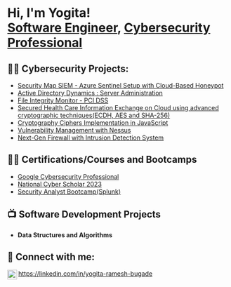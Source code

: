 <h1>Hi, I'm Yogita! <br/><a href="https://github.com/yogita-bugade">Software Engineer</a>, <a href="https://www.linkedin.com/in/yogita-ramesh-bugade/">Cybersecurity Professional</a></h1>

<h2>👨‍💻 Cybersecurity Projects:</h2>

  - [Security Map SIEM - Azure Sentinel Setup with Cloud-Based Honeypot](https://github.com/yogita-bugade/World-Map-SIEM-Azure-Sentinel)
  - [Active Directory Dynamics : Server Administration](https://github.com/yogita-bugade/Active-Directory-Dynamics-Server-Administration)
  - [File Integrity Monitor - PCI DSS](https://github.com/yogita-bugade/File-Integrity-Monitor-PCI-DSS)
  - [Secured Health Care Information Exchange on Cloud using advanced cryptographic techniques(ECDH, AES and SHA-256)](https://github.com/yogita-bugade/Secured-Secured-Health-Care-Information-Exchange-on-Cloud-Using-AES-and-SHA-3-Algorithms)
  - [Cryptography Ciphers Implementation in JavaScript](https://github.com/yogita-bugade/Cryptography-Ciphers-Implementation-in-JavaScript)
  - [Vulnerability Management with Nessus](https://github.com/yogita-bugade/Vulnerability-Management-with-Nessus)
  - [Next-Gen Firewall with Intrusion Detection System](https://github.com/yogita-bugade/Next-Gen-Firewall-with-Intrusion-Detection-System)

 

<h2>👨‍💻 Certifications/Courses and Bootcamps</h2>

  - [Google Cybersecurity Professional](https://www.coursera.org/account/accomplishments/professional-cert/EZSUH5GSU69X)
  - [National Cyber Scholar 2023](https://badgr.com/public/assertions/xLF1C1gNSh6TxVky2IKxDg?identity__email=ybugade@stevens.edu)
  - [Security Analyst Bootcamp(Splunk)](https://github.com/yogita-bugade/Security-Analyst-Bootcamp)

<h2>📺 Software Development Projects</h2>

- <b>Data Structures and Algorithms</b>

<h2> 🤳 Connect with me:</h2>

<img align="left" alt="JoshMadakor | LinkedIn" width="22px" src="https://i.imgur.com/T5cWRaP.png" />https://linkedin.com/in/yogita-ramesh-bugade

<!--
**joshmadakor1/joshmadakor1** is a ✨ _special_ ✨ repository because its `README.md` (this file) appears on your GitHub profile.

Here are some ideas to get you started:

- 🔭 I’m currently working on ...
- 🌱 I’m currently learning ...
- 👯 I’m looking to collaborate on ...
- 🤔 I’m looking for help with ...
- 💬 Ask me about ...
- 📫 How to reach me: ...
- 😄 Pronouns: ...
- ⚡ Fun fact: ...
-->

